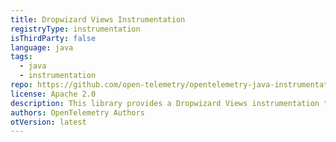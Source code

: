 ```yaml
---
title: Dropwizard Views Instrumentation
registryType: instrumentation
isThirdParty: false
language: java
tags:
  - java
  - instrumentation
repo: https://github.com/open-telemetry/opentelemetry-java-instrumentation/tree/master/instrumentation/dropwizard-views-0.7
license: Apache 2.0
description: This library provides a Dropwizard Views instrumentation to track requests through OpenTelemetry.
authors: OpenTelemetry Authors
otVersion: latest
---
```

